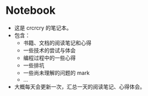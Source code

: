 # Notebook
- 这是 crcrcry 的笔记本。
- 包含：
	- 书籍、文档的阅读笔记和心得
	- 一些技术的尝试与体会
	- 编程过程中的一些心得
	- 一些排坑
	- 一些尚未理解的问题的 mark
	- ...
- 大概每天会更新一次，汇总一天的阅读笔记、心得体会。